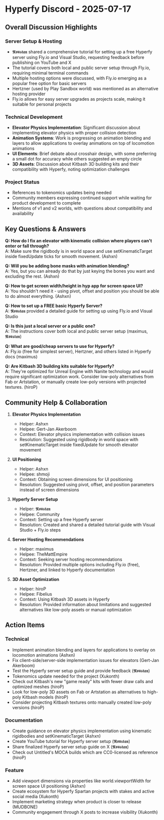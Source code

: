 # Hyperfy Discord - 2025-07-17

## Overall Discussion Highlights

### Server Setup & Hosting
- 𝕽𝖔𝖚𝖘𝖙𝖆𝖓 shared a comprehensive tutorial for setting up a free Hyperfy server using Fly.io and Visual Studio, requesting feedback before publishing on YouTube and X
- The tutorial covers both local and public server setup through Fly.io, requiring minimal terminal commands
- Multiple hosting options were discussed, with Fly.io emerging as a popular free option for basic servers
- Hertzner (used by Play Sandbox world) was mentioned as an alternative hosting provider
- Fly.io allows for easy server upgrades as projects scale, making it suitable for personal projects

### Technical Development
- **Elevator Physics Implementation**: Significant discussion about implementing elevator physics with proper collision detection
- **Animation Systems**: Work is progressing on animation blending and layers to allow applications to overlay animations on top of locomotion animations
- **UI Elements**: Brief debate about crosshair design, with some preferring a small dot for accuracy while others suggested an empty circle
- **3D Assets**: Discussion about Kitbash 3D building kits and their compatibility with Hyperfy, noting optimization challenges

### Project Status
- References to tokenomics updates being needed
- Community members expressing continued support while waiting for product development to complete
- Mentions of v1 and v2 worlds, with questions about compatibility and availability

## Key Questions & Answers

**Q: How do I fix an elevator with kinematic collision where players can't enter or fall through?**  
A: Make sure the rigidbody is in world space and use setKinematicTarget inside fixedUpdate ticks for smooth movement. (Ashxn)

**Q: Will you be adding bone masks with animation blending?**  
A: Yes, but you can already do that by just keying the bones you want and excluding the rest. (Ashxn)

**Q: How to get screen width/height in hyp app for screen space UI?**  
A: You shouldn't need it - using pivot, offset and position you should be able to do almost everything. (Ashxn)

**Q: How to set up a FREE basic Hyperfy Server?**  
A: 𝕽𝖔𝖚𝖘𝖙𝖆𝖓 provided a detailed guide for setting up using Fly.io and Visual Studio

**Q: Is this just a local server or a public one?**  
A: The instructions cover both local and public server setup (maximus, 𝕽𝖔𝖚𝖘𝖙𝖆𝖓)

**Q: What are good/cheap servers to use for Hyperfy?**  
A: Fly.io (free for simplest server), Hertzner, and others listed in Hyperfy docs (maximus)

**Q: Are Kitbash 3D building kits suitable for Hyperfy?**  
A: They're optimized for Unreal Engine with Nanite technology and would require significant optimization work. Consider low-poly alternatives from Fab or Artstation, or manually create low-poly versions with projected textures. (hiroP)

## Community Help & Collaboration

1. **Elevator Physics Implementation**
   - Helper: Ashxn
   - Helpee: Gert-Jan Akerboom
   - Context: Elevator physics implementation with collision issues
   - Resolution: Suggested using rigidbody in world space with setKinematicTarget inside fixedUpdate for smooth elevator movement

2. **UI Positioning**
   - Helper: Ashxn
   - Helpee: shmoji
   - Context: Obtaining screen dimensions for UI positioning
   - Resolution: Suggested using pivot, offset, and position parameters instead of screen dimensions

3. **Hyperfy Server Setup**
   - Helper: 𝕽𝖔𝖚𝖘𝖙𝖆𝖓
   - Helpee: Community
   - Context: Setting up a free Hyperfy server
   - Resolution: Created and shared a detailed tutorial guide with Visual Studio + Fly.io steps

4. **Server Hosting Recommendations**
   - Helper: maximus
   - Helpee: TheMattEmpire
   - Context: Seeking server hosting recommendations
   - Resolution: Provided multiple options including Fly.io (free), Hertzner, and linked to Hyperfy documentation

5. **3D Asset Optimization**
   - Helper: hiroP
   - Helpee: Fibelius
   - Context: Using Kitbash 3D assets in Hyperfy
   - Resolution: Provided information about limitations and suggested alternatives like low-poly assets or manual optimization

## Action Items

### Technical
- Implement animation blending and layers for applications to overlay on locomotion animations (Ashxn)
- Fix client-side/server-side implementation issues for elevators (Gert-Jan Akerboom)
- Test the Hyperfy server setup guide and provide feedback (𝕽𝖔𝖚𝖘𝖙𝖆𝖓)
- Tokenomics update needed for the project (Xukonth)
- Check out Kitbash's new "game ready" kits with fewer draw calls and optimized meshes (hiroP)
- Look for low-poly 3D assets on Fab or Artstation as alternatives to high-poly Kitbash models (hiroP)
- Consider projecting Kitbash textures onto manually created low-poly versions (hiroP)

### Documentation
- Create guidance on elevator physics implementation using kinematic rigidbodies and setKinematicTarget (Ashxn)
- Create YouTube tutorial for Hyperfy server setup (𝕽𝖔𝖚𝖘𝖙𝖆𝖓)
- Share finalized Hyperfy server setup guide on X (𝕽𝖔𝖚𝖘𝖙𝖆𝖓)
- Check out Untitled's MOCA builds which are CC0-licensed as reference (hiroP)

### Feature
- Add viewport dimensions via properties like world.viewportWidth for screen space UI positioning (Ashxn)
- Create ecosystem for Hyperfy Spartan projects with stakes and active social media (Xukonth)
- Implement marketing strategy when product is closer to release (MUDBONE)
- Community engagement through X posts to increase visibility (Xukonth)